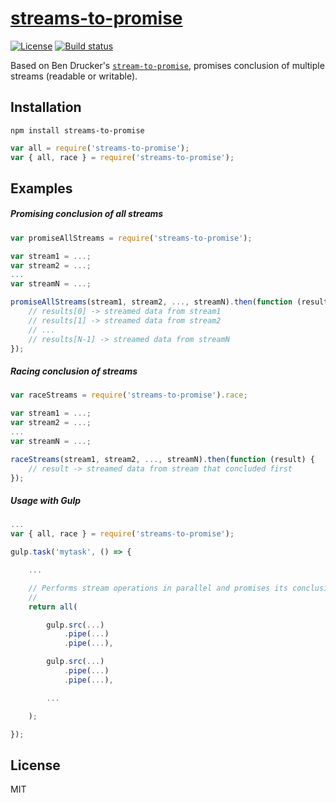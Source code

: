# [streams-to-promise][npm]

[![License][license-image]][license-url]
[![Build status][travis-image]][travis-url]

Based on Ben Drucker's [`stream-to-promise`][stream-to-promise], promises conclusion of multiple streams (readable or writable).

## Installation

```
npm install streams-to-promise
```

```js
var all = require('streams-to-promise');
var { all, race } = require('streams-to-promise');
```

## Examples

##### Promising conclusion of all streams

```js
var promiseAllStreams = require('streams-to-promise');

var stream1 = ...;
var stream2 = ...;
...
var streamN = ...;

promiseAllStreams(stream1, stream2, ..., streamN).then(function (results) {
    // results[0] -> streamed data from stream1
    // results[1] -> streamed data from stream2
    // ...
    // results[N-1] -> streamed data from streamN
});
```

##### Racing conclusion of streams

```js
var raceStreams = require('streams-to-promise').race;

var stream1 = ...;
var stream2 = ...;
...
var streamN = ...;

raceStreams(stream1, stream2, ..., streamN).then(function (result) {
    // result -> streamed data from stream that concluded first
});
```

##### Usage with Gulp

```js
...
var { all, race } = require('streams-to-promise');

gulp.task('mytask', () => {

    ...

    // Performs stream operations in parallel and promises its conclusion
    //
    return all(

        gulp.src(...)
            .pipe(...)
            .pipe(...),

        gulp.src(...)
            .pipe(...)
            .pipe(...),

        ...

    );

});
```

## License

  MIT

[license-image]:     https://img.shields.io/badge/license-MIT-blue.svg
[license-url]:       LICENSE
[travis-image]:      https://travis-ci.org/JD342/streams-to-promise.svg?branch=master
[travis-url]:        https://travis-ci.org/JD342/streams-to-promise
[npm]:               https://www.npmjs.com/package/streams-to-promise
[stream-to-promise]: https://www.npmjs.com/package/stream-to-promise
